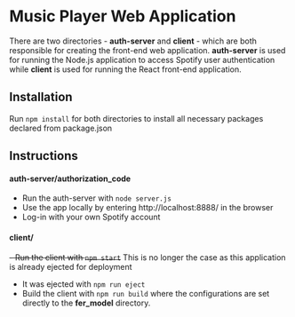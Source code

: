 # Music Player Web Application 

There are two directories - **auth-server** and **client** -  which are both responsible for creating the front-end web application. **auth-server** is used for running the Node.js application to access Spotify user authentication while **client** is used for running the React front-end application.

## Installation

Run `npm install` for both directories to install all necessary packages declared from package.json

## Instructions

#### auth-server/authorization_code
- Run the auth-server with `node server.js` 
- Use the app locally by entering http://localhost:8888/ in the browser
- Log-in with your own Spotify account

#### client/
~~- Run the client with `npm start`~~ This is no longer the case as this application is already ejected for deployment
- It was ejected with `npm run eject`
- Build the client with `npm run build` where the configurations are set directly to the **fer_model** directory.
